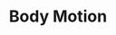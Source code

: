 ---
title: 'Body Motion'
index: 2
slides:
- title: 'Body Motion'
  url: slides/L2-BodyMotion.pptx
readings:
- title: 'Is Every-Day Walking in Older Adults More Analogous to Dual-task Walking or to Usual Walking? Elucidating the Gaps Between Gait Performance in the Lab and During 24/7 Monitoring'
  authors: [Inbar Hillel, Eran Gazit, Alice Nieuwboer, Laura Avanzino, Lynn Rochester, Andrea Cereatti, Ugo Della Croce, Marcel Olde Rikkert, Bastiaan R. Bloem, Elisa Pelosin, Silvia Del Din, Pieter Ginis, Nir Giladi, Anat Mirelman, Jeffrey M. Hausdorff]
  url: https://doi.org/10.1186/s11556-019-0214-5
  venue: European Review of Aging and Physical Activity 2019
  required: true
- title: 'Wearable Sensors Objectively Measure Gait Parameters in Parkinson’s Disease'
  authors: [Johannes C. M. Schlachetzki, Jens Barth, Franz Marxreiter, Julia Gossler, Zacharias Kohl, Samuel Reinfelder, Heiko Gassner, Kamiar Aminian, Bjoern M. Eskofier, Jürgen Winkler, Jochen Klucken]
  url: https://doi.org/10.1371/journal.pone.0183989
  venue: PLOS ONE 2017
  required: true
assignments:
- Proposal
---
